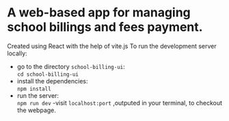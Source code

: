 # A web-based app for managing school billings and fees payment.
Created using React with the help of vite.js
To run the development server locally:
- go to the directory `school-billing-ui`: <br/>
```cd school-billing-ui```
- install the dependencies:<br/>
```npm install```
- run the server:<br/>
```npm run dev```
-visit ```localhost:port``` ,outputed in your terminal, to checkout the webpage.
